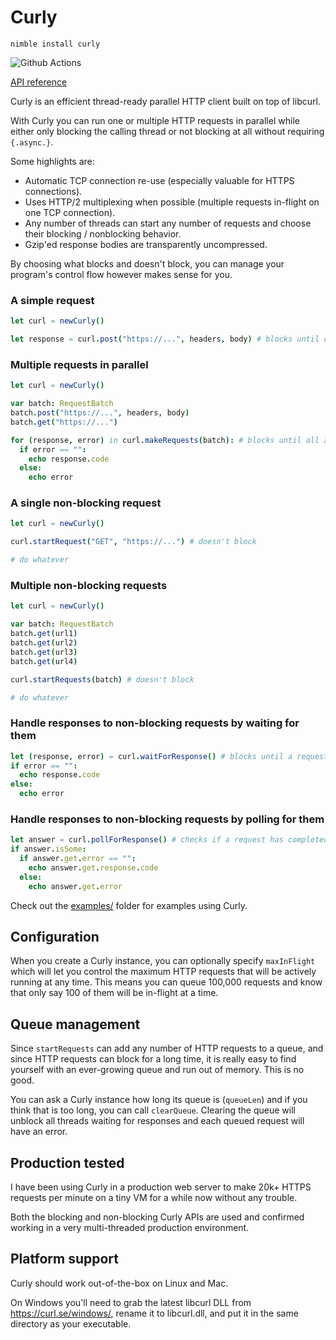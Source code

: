 # Curly

`nimble install curly`

![Github Actions](https://github.com/guzba/curly/workflows/Github%20Actions/badge.svg)

[API reference](https://guzba.github.io/curly/)

Curly is an efficient thread-ready parallel HTTP client built on top of libcurl.

With Curly you can run one or multiple HTTP requests in parallel while either only blocking the calling thread or not blocking at all without requiring `{.async.}`.

Some highlights are:

* Automatic TCP connection re-use (especially valuable for HTTPS connections).
* Uses HTTP/2 multiplexing when possible (multiple requests in-flight on one TCP connection).
* Any number of threads can start any number of requests and choose their blocking / nonblocking behavior.
* Gzip'ed response bodies are transparently uncompressed.

By choosing what blocks and doesn't block, you can manage your program's control flow however makes sense for you.

### A simple request
```nim
let curl = newCurly()

let response = curl.post("https://...", headers, body) # blocks until complete
```

### Multiple requests in parallel
```nim
let curl = newCurly()

var batch: RequestBatch
batch.post("https://...", headers, body)
batch.get("https://...")

for (response, error) in curl.makeRequests(batch): # blocks until all are complete
  if error == "":
    echo response.code
  else:
    echo error
```

### A single non-blocking request
```nim
let curl = newCurly()

curl.startRequest("GET", "https://...") # doesn't block

# do whatever
```

### Multiple non-blocking requests
```nim
let curl = newCurly()

var batch: RequestBatch
batch.get(url1)
batch.get(url2)
batch.get(url3)
batch.get(url4)

curl.startRequests(batch) # doesn't block

# do whatever
```

### Handle responses to non-blocking requests by waiting for them
```nim
let (response, error) = curl.waitForResponse() # blocks until a request is complete
if error == "":
  echo response.code
else:
  echo error
```

### Handle responses to non-blocking requests by polling for them
```nim
let answer = curl.pollForResponse() # checks if a request has completed
if answer.isSome:
  if answer.get.error == "":
    echo answer.get.response.code
  else:
    echo answer.get.error
```

Check out the [examples/](https://github.com/guzba/curly/tree/master/examples) folder for examples using Curly.

## Configuration

When you create a Curly instance, you can optionally specify `maxInFlight` which will let you control the maximum HTTP requests that will be actively running at any time. This means you can queue 100,000 requests and know that only say 100 of them will be in-flight at a time.

## Queue management

Since `startRequests` can add any number of HTTP requests to a queue, and since HTTP requests can block for a long time, it is really easy to find yourself with an ever-growing queue and run out of memory. This is no good.

You can ask a Curly instance how long its queue is (`queueLen`) and if you think that is too long, you can call `clearQueue`. Clearing the queue will unblock all threads waiting for responses and each queued request will have an error.

## Production tested

I have been using Curly in a production web server to make 20k+ HTTPS requests per minute on a tiny VM for a while now without any trouble.

Both the blocking and non-blocking Curly APIs are used and confirmed working in a very multi-threaded production environment.

## Platform support

Curly should work out-of-the-box on Linux and Mac.

On Windows you'll need to grab the latest libcurl DLL from https://curl.se/windows/, rename it to libcurl.dll, and put it in the same directory as your executable.
